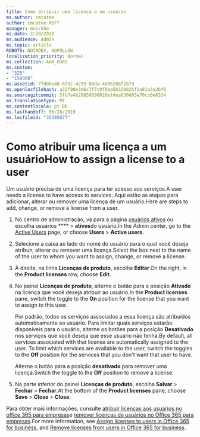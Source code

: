 ```yaml
---
title: Como atribuir uma licença a um usuário
ms.author: cmcatee
author: cmcatee-MSFT
manager: mnirkhe
ms.date: 2/20/2018
ms.audience: Admin
ms.topic: article
ROBOTS: NOINDEX, NOFOLLOW
localization_priority: Normal
ms.collection: Adm_O365
ms.custom:
- "325"
- "150008"
ms.assetid: 7fd08e48-6f3c-4259-88da-4d06288f2b7d
ms.openlocfilehash: a32f90e3d6c7f7c9fbbe5b320825f2a81a3a2bf6
ms.sourcegitcommit: 5fb7a4b28859690020efdea630d03e70cc0e6334
ms.translationtype: MT
ms.contentlocale: pt-BR
ms.lasthandoff: 06/28/2019
ms.locfileid: "35385677"
---
```

# <a name="how-to-assign-a-license-to-a-user"></a><span data-ttu-id="93187-102">Como atribuir uma licença a um usuário</span><span class="sxs-lookup"><span data-stu-id="93187-102">How to assign a license to a user</span></span>

<span data-ttu-id="93187-103">Um usuário precisa de uma licença para ter acesso aos serviços.</span><span class="sxs-lookup"><span data-stu-id="93187-103">A user needs a license to have access to services.</span></span> <span data-ttu-id="93187-104">Aqui estão as etapas para adicionar, alterar ou remover uma licença de um usuário.</span><span class="sxs-lookup"><span data-stu-id="93187-104">Here are steps to add, change, or remove a license from a user.</span></span>
  
1. <span data-ttu-id="93187-105">No centro de administração, vá para a página [usuários ativos](https://go.microsoft.com/fwlink/p/?linkid=834822) ou escolha usuários \*\*\*\* \> **ativos**do usuário.</span><span class="sxs-lookup"><span data-stu-id="93187-105">In the Admin center, go to the [Active Users](https://go.microsoft.com/fwlink/p/?linkid=834822) page, or choose **Users** \> **Active users**.</span></span>

2. <span data-ttu-id="93187-106">Selecione a caixa ao lado do nome do usuário para o qual você deseja atribuir, alterar ou remover uma licença.</span><span class="sxs-lookup"><span data-stu-id="93187-106">Select the box next to the name of the user to whom you want to assign, change, or remove a license.</span></span>

3. <span data-ttu-id="93187-107">À direita, na linha **Licenças de produto**, escolha **Editar**.</span><span class="sxs-lookup"><span data-stu-id="93187-107">On the right, in the **Product licenses** row, choose **Edit**.</span></span>

4. <span data-ttu-id="93187-108">No painel **Licenças de produto**, alterne o botão para a posição **Ativado** na licença que você deseja atribuir ao usuário.</span><span class="sxs-lookup"><span data-stu-id="93187-108">In the **Product licenses** pane, switch the toggle to the **On** position for the license that you want to assign to this user.</span></span>

    <span data-ttu-id="93187-p102">Por padrão, todos os serviços associados a essa licença são atribuídos automaticamente ao usuário. Para limitar quais serviços estarão disponíveis para o usuário, alterne os botões para a posição **Desativado** nos serviços que você deseja que esse usuário não tenha.</span><span class="sxs-lookup"><span data-stu-id="93187-p102">By default, all services associated with that license are automatically assigned to the user. To limit which services are available to the user, switch the toggles to the **Off** position for the services that you don't want that user to have.</span></span>

    <span data-ttu-id="93187-111">Alterne o botão para a posição **desativado** para remover uma licença.</span><span class="sxs-lookup"><span data-stu-id="93187-111">Switch the toggle to the **Off** position to remove a license.</span></span>

5. <span data-ttu-id="93187-112">Na parte inferior do painel **Licenças de produto**, escolha **Salvar** \> **Fechar** \> **Fechar**.</span><span class="sxs-lookup"><span data-stu-id="93187-112">At the bottom of the **Product licenses** pane, choose **Save** \> **Close** \> **Close**.</span></span>

<span data-ttu-id="93187-113">Para obter mais informações, consulte [atribuir licenças aos usuários no office 365 para empresas](https://support.office.com/article/997596b5-4173-4627-b915-36abac6786dc)e [remover licenças de usuários no Office 365 para empresas](https://support.office.com/article/9b497c85-d0a4-4735-80fa-d3565bc05bd1).</span><span class="sxs-lookup"><span data-stu-id="93187-113">For more information, see [Assign licenses to users in Office 365 for business](https://support.office.com/article/997596b5-4173-4627-b915-36abac6786dc), and [Remove licenses from users in Office 365 for business](https://support.office.com/article/9b497c85-d0a4-4735-80fa-d3565bc05bd1).</span></span>
  